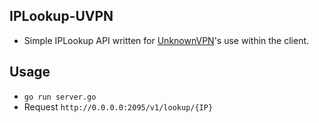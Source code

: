 ## IPLookup-UVPN
- Simple IPLookup API written for [UnknownVPN](https://unknownvpn.net/)'s use within the client.

## Usage
- `go run server.go`
- Request `http://0.0.0.0:2095/v1/lookup/{IP}`

